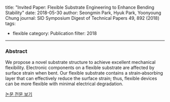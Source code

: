 title: "Invited Paper: Flexible Substrate Engineering to Enhance Bending Stability"
date: 2018-05-30
author: Seongmin Park, Hyuk Park, Yoonyoung Chung
journal: SID Symposium Digest of Technical Papers 49, 892 (2018)
tags:
- flexible
category: Publication
filter: 2018
---

### Abstract

We propose a novel substrate structure to achieve excellent mechanical flexibility. Electronic components on a flexible substrate are affected by surface strain when bent. Our flexible substrate contains a strain‐absorbing layer that can effectively reduce the surface strain; thus, flexible devices can be more flexible with minimal electrical degradation.

[논문 전문 보기](https://onlinelibrary.wiley.com/doi/abs/10.1002/sdtp.12245)
